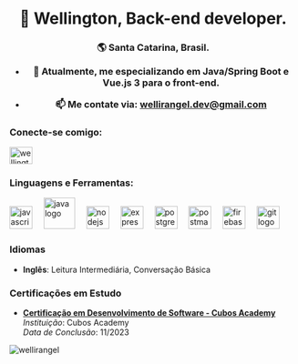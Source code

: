 
<h1 align="center">🚀 Wellington, Back-end developer.</h1>
<h3 align="center">🌎 Santa Catarina, Brasil.
 

- 🌱 Atualmente, me especializando em Java/Spring Boot e Vue.js 3 para o front-end.

- 📫 Me contate via: **wellirangel.dev@gmail.com**

<h3 align="left">Conecte-se comigo:</h3>
<p align="left">
<a href="https://linkedin.com/in/wellington-rangel/" target="blank"><img align="center" src="https://raw.githubusercontent.com/rahuldkjain/github-profile-readme-generator/master/src/images/icons/Social/linked-in-alt.svg" alt="wellington-rangel/" height="30" width="40" /></a>
</p>

<h3 align="left">Linguagens e Ferramentas:</h3>
<div align="left">
  <img src="https://cdn.jsdelivr.net/gh/devicons/devicon/icons/javascript/javascript-original.svg" height="40" alt="javascript logo"  />
  <img width="12" />
  <img src="https://cdn.jsdelivr.net/gh/devicons/devicon@latest/icons/java/java-original-wordmark.svg" height="55" alt="java logo" />
  <img width="12  " />
  <img src="https://cdn.jsdelivr.net/gh/devicons/devicon/icons/nodejs/nodejs-original.svg" height="40" alt="nodejs logo"  />
  <img width="12" />
  <img src="https://cdn.jsdelivr.net/gh/devicons/devicon/icons/express/express-original.svg" height="40" alt="express logo"  />
  <img width="12" />
  <img src="https://cdn.jsdelivr.net/gh/devicons/devicon/icons/postgresql/postgresql-original.svg" height="40" alt="postgresql logo"  />
  <img width="12" />
  <img src="https://skillicons.dev/icons?i=postman" height="40" alt="postman logo"  />
  <img width="12" />
  <img src="https://cdn.jsdelivr.net/gh/devicons/devicon/icons/firebase/firebase-plain-wordmark.svg" height="40" alt="firebase logo"  />
  <img width="12" />
  <img src="https://skillicons.dev/icons?i=git" height="40" alt="git logo"  />
 
</div>

### Idiomas

- <b>Inglês</b>: Leitura Intermediária, Conversação Básica

### Certificações em Estudo

- <b><a href="https://aulas.cubos.academy/certificado/ffc443e7-6609-4eba-836f-429a0e74603c?utm_medium=email&_hsmi=211419814&_hsenc=p2ANqtz--61kATJJoaJaHQpCd-KtXNKwzhGfOIVkbxKbOfnr_OtSbC6C581AGqfISO2hL4Ynd-ARHVvQH97UtgxhCuFDQzj_WXkg&utm_content=211419814&utm_source=hs_email" target="_blank" rel="external">Certificação em Desenvolvimento de Software - Cubos Academy</a></b>  
  *Instituição*: Cubos Academy  
  *Data de Conclusão*: 11/2023

<p>
  <img align="center" src="https://github-readme-stats.vercel.app/api/top-langs?username=wellirangel&show_icons=true&theme=onedark&locale=pt-br&layout=compact" alt="wellirangel" />
</p>
